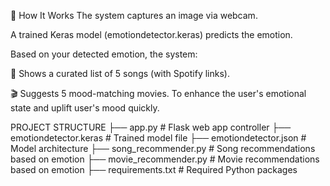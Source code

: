 🧠 How It Works
The system captures an image via webcam.

A trained Keras model (emotiondetector.keras) predicts the emotion.

Based on your detected emotion, the system:

🎵 Shows a curated list of 5 songs (with Spotify links).

🎬 Suggests 5 mood-matching movies.
To enhance the user's emotional state and uplift user's mood quickly.

PROJECT STRUCTURE
├── app.py                   # Flask web app controller
├── emotiondetector.keras   # Trained model file
├── emotiondetector.json    # Model architecture
├── song_recommender.py     # Song recommendations based on emotion
├── movie_recommender.py    # Movie recommendations based on emotion
├── requirements.txt        # Required Python packages


